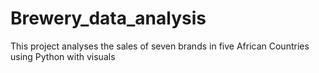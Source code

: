 # Brewery_data_analysis
This project analyses the sales of seven brands in five African Countries using Python with visuals 
